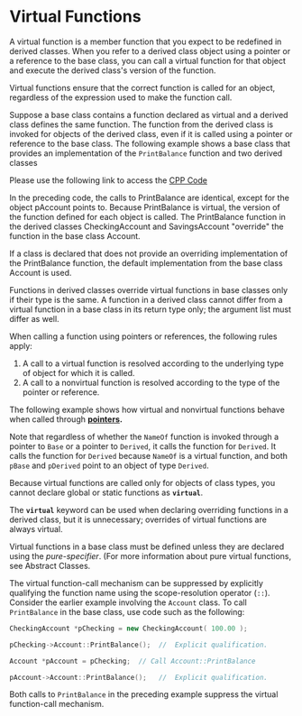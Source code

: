 # Virtual Functions

A virtual function is a member function that you expect to be redefined in derived classes. When you refer to a derived class object using a pointer or a reference to the base class, you can call a virtual function for that object and execute the derived class's version of the function.

Virtual functions ensure that the correct function is called for an object, regardless of the expression used to make the function call.

Suppose a base class contains a function declared as virtual and a derived class defines the same function. The function from the derived class is invoked for objects of the derived class, even if it is called using a pointer or reference to the base class. The following example shows a base class that provides an implementation of the `PrintBalance` function and two derived classes

Please use the following link to access the [CPP Code](./PrintBalance%20.cpp)


In the preceding code, the calls to PrintBalance are identical, except for the object pAccount points to. Because PrintBalance is virtual, the version of the function defined for each object is called. The PrintBalance function in the derived classes CheckingAccount and SavingsAccount "override" the function in the base class Account.

If a class is declared that does not provide an overriding implementation of the PrintBalance function, the default implementation from the base class Account is used.

Functions in derived classes override virtual functions in base classes only if their type is the same. A function in a derived class cannot differ from a virtual function in a base class in its return type only; the argument list must differ as well.

When calling a function using pointers or references, the following rules apply:

1. A call to a virtual function is resolved according to the underlying type of object for which it is called.
2. A call to a nonvirtual function is resolved according to the type of the pointer or reference.

The following example shows how virtual and nonvirtual functions behave when called through **[pointers](./virtual_nonvirtual_functions.cpp).**

Note that regardless of whether the `NameOf` function is invoked through a pointer to `Base` or a pointer to `Derived`, it calls the function for `Derived`. It calls the function for `Derived` because `NameOf` is a virtual function, and both `pBase` and `pDerived` point to an object of type `Derived`.

Because virtual functions are called only for objects of class types, you cannot declare global or static functions as **`virtual`**.

The **`virtual`** keyword can be used when declaring overriding functions in a derived class, but it is unnecessary; overrides of virtual functions are always virtual.

Virtual functions in a base class must be defined unless they are declared using the *pure-specifier*. (For more information about pure virtual functions, see Abstract Classes.

The virtual function-call mechanism can be suppressed by explicitly qualifying the function name using the scope-resolution operator (`::`). Consider the earlier example involving the `Account` class. To call `PrintBalance` in the base class, use code such as the following:

```cpp
CheckingAccount *pChecking = new CheckingAccount( 100.00 );

pChecking->Account::PrintBalance();  //  Explicit qualification.

Account *pAccount = pChecking;  // Call Account::PrintBalance

pAccount->Account::PrintBalance();   //  Explicit qualification.
```

Both calls to `PrintBalance` in the preceding example suppress the virtual function-call mechanism.

